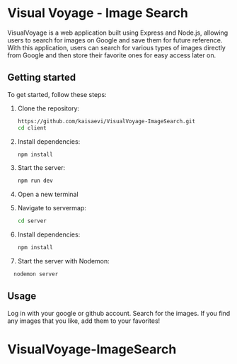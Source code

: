 # Visual Voyage - Image Search

VisualVoyage is a web application built using Express and Node.js, allowing users to search for images on Google and save them for future reference. With this application, users can search for various types of images directly from Google and then store their favorite ones for easy access later on.

## Getting started

To get started, follow these steps:

1. Clone the repository:

   ```bash
   https://github.com/kaisaevi/VisualVoyage-ImageSearch.git
   cd client
   ```

2. Install dependencies:

   ```bash
   npm install
   ```

3. Start the server:

   ```bash
   npm run dev
   ```

4. Open a new terminal
5. Navigate to servermap:

   ```bash
   cd server
   ```

6. Install dependencies:

   ```bash
   npm install
   ```

7. Start the server with Nodemon:

```bash
  nodemon server
```


## Usage

Log in with your google or github account. Search for the images. If you find any images that you like, add them to your favorites!

# VisualVoyage-ImageSearch
